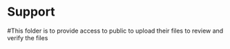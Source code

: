 # Support

#This folder is to provide access to public to upload their files to review and verify the files

